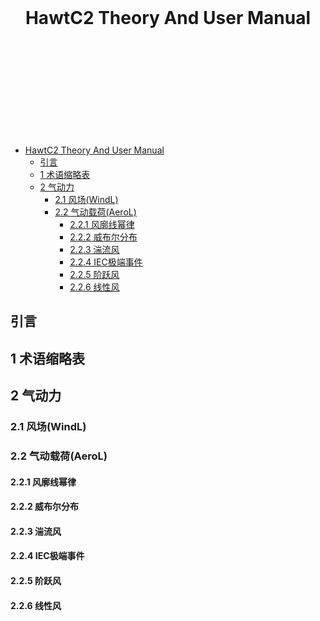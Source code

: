 <br/>
<br/>
<br/>
<br/>
<br/>
<br/>
<br/>
<br/>
<br/>

# <center>HawtC2 Theory And User Manual</center>

<br/>
<br/>
<br/>
<br/>
<br/>
<br/>
<br/>
<br/>
<br/>

- [HawtC2 Theory And User Manual](#hawtc2-theory-and-user-manual)
  - [引言](#引言)
  - [1 术语缩略表](#1-术语缩略表)
  - [2 气动力](#2-气动力)
    - [2.1 风场(WindL)](#21-风场windl)
    - [2.2 气动载荷(AeroL)](#22-气动载荷aerol)
      - [2.2.1 风廓线幂律](#221-风廓线幂律)
      - [2.2.2 威布尔分布](#222-威布尔分布)
      - [2.2.3 湍流风](#223-湍流风)
      - [2.2.4 IEC极端事件](#224-iec极端事件)
      - [2.2.5 阶跃风](#225-阶跃风)
      - [2.2.6 线性风](#226-线性风)



## 引言

## 1 术语缩略表

## 2 气动力

### 2.1 风场(WindL)

### 2.2 气动载荷(AeroL)


#### 2.2.1 风廓线幂律
#### 2.2.2 威布尔分布
#### 2.2.3 湍流风
#### 2.2.4 IEC极端事件
#### 2.2.5 阶跃风
#### 2.2.6 线性风

